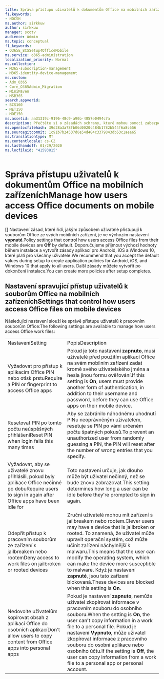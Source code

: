 ```yaml
---
title: Správa přístupu uživatelů k dokumentům Office na mobilních zařízeních
f1.keywords:
- NOCSH
ms.author: sirkkuw
author: sirkkuw
manager: scotv
audience: Admin
ms.topic: conceptual
f1_keywords:
- O365E_BCSSetup4OfficeMobile
ms.service: o365-administration
localization_priority: Normal
ms.collection:
- M365-subscription-management
- M365-identity-device-management
ms.custom:
- Adm_O365
- Core_O365Admin_Migration
- MiniMaven
- MSB365
search.appverid:
- BCS160
- MET150
- MOE150
ms.assetid: aa31319c-9196-48c9-a90b-4057e0494c7a
description: Přečtěte si o zásadách ochrany, které mohou pomoci zabezpečit přístup k aplikacím Office z mobilních zařízení.
ms.openlocfilehash: 39d28a3a78fb06d0020c484b1782b544f6a8c656
ms.sourcegitcommit: 1c91b7b24537d0e54d484c3379043db53c1aea65
ms.translationtype: MT
ms.contentlocale: cs-CZ
ms.lasthandoff: 01/29/2020
ms.locfileid: "41593815"
---
```

# <a name="manage-how-users-access-office-documents-on-mobile-devices"></a><span data-ttu-id="94373-103">Správa přístupu uživatelů k dokumentům Office na mobilních zařízeních</span><span class="sxs-lookup"><span data-stu-id="94373-103">Manage how users access Office documents on mobile devices</span></span>

 <span data-ttu-id="94373-104">[] Nastavení zásad, které řídí, jakým způsobem uživatelé přistupují k souborům Office ze svých mobilních zařízení, je ve výchozím nastavení **vypnuté**.</span><span class="sxs-lookup"><span data-stu-id="94373-104">Policy settings that control how users access Office files from their mobile devices are **Off** by default.</span></span> <span data-ttu-id="94373-105">Doporučujeme přijmout výchozí hodnoty během instalace a vytvořit zásady aplikací pro Android, iOS a Windows 10, které platí pro všechny uživatele.</span><span class="sxs-lookup"><span data-stu-id="94373-105">We recommend that you accept the default values during setup to create application policies for Android, iOS, and Windows 10 that apply to all users.</span></span> <span data-ttu-id="94373-106">Další zásady můžete vytvořit po dokončení instalace.</span><span class="sxs-lookup"><span data-stu-id="94373-106">You can create more policies after setup completes.</span></span> 
  
## <a name="settings-that-control-how-users-access-office-files-on-mobile-devices"></a><span data-ttu-id="94373-107">Nastavení spravující přístup uživatelů k souborům Office na mobilních zařízeních</span><span class="sxs-lookup"><span data-stu-id="94373-107">Settings that control how users access Office files on mobile devices</span></span>

<span data-ttu-id="94373-108">Následující nastavení slouží ke správě přístupu uživatelů k pracovním souborům Office:</span><span class="sxs-lookup"><span data-stu-id="94373-108">The following settings are available to manage how users access Office work files:</span></span>
  
|||
|:-----|:-----|
|<span data-ttu-id="94373-109">Nastavení</span><span class="sxs-lookup"><span data-stu-id="94373-109">Setting</span></span>  <br/> |<span data-ttu-id="94373-110">Popis</span><span class="sxs-lookup"><span data-stu-id="94373-110">Description</span></span>  <br/> |
|<span data-ttu-id="94373-111">Vyžadovat pro přístup k aplikacím Office PIN nebo otisk prstu</span><span class="sxs-lookup"><span data-stu-id="94373-111">Require a PIN or fingerprint to access Office apps</span></span>  <br/> |<span data-ttu-id="94373-112">Pokud je toto nastavení **zapnuto**, musí uživatelé před použitím aplikací Office na svém mobilním zařízení zadat kromě svého uživatelského jména a hesla jinou formu ověřování.</span><span class="sxs-lookup"><span data-stu-id="94373-112">If this setting is **On**, users must provide another form of authentication, in addition to their username and password, before they can use Office apps on their mobile device.</span></span>  <br/> |
|<span data-ttu-id="94373-113">Resetovat PIN po tomto počtu neúspěšných přihlášení</span><span class="sxs-lookup"><span data-stu-id="94373-113">Reset PIN when login fails this many times</span></span>  <br/> |<span data-ttu-id="94373-114">Aby se zabránilo náhodnému uhodnutí PINu neoprávněným uživatelem, resetuje se PIN po vámi určeném počtu špatných pokusů.</span><span class="sxs-lookup"><span data-stu-id="94373-114">To prevent an unauthorized user from randomly guessing a PIN, the PIN will reset after the number of wrong entries that you specify.</span></span>  <br/> |
|<span data-ttu-id="94373-115">Vyžadovat, aby se uživatelé znovu přihlásili, pokud byly aplikace Office nečinné po dobu</span><span class="sxs-lookup"><span data-stu-id="94373-115">Require users to sign in again after Office apps have been idle for</span></span>  <br/> |<span data-ttu-id="94373-116">Toto nastavení určuje, jak dlouho může být uživatel nečinný, než se bude znovu zobrazovat.</span><span class="sxs-lookup"><span data-stu-id="94373-116">This setting determines how long a user can be idle before they're prompted to sign in again.</span></span>  <br/> |
|<span data-ttu-id="94373-117">Odepřít přístup k pracovním souborům ze zařízení s jailbreakem nebo rootem</span><span class="sxs-lookup"><span data-stu-id="94373-117">Deny access to work files on jailbroken or rooted devices</span></span>  <br/> |<span data-ttu-id="94373-118">Zruční uživatelé mohou mít zařízení s jailbreakem nebo rootem.</span><span class="sxs-lookup"><span data-stu-id="94373-118">Clever users may have a device that is jailbroken or rooted.</span></span> <span data-ttu-id="94373-119">To znamená, že uživatel může upravit operační systém, což může učinit zařízení náchylnější k malwaru.</span><span class="sxs-lookup"><span data-stu-id="94373-119">This means that the user can modify the operating system, which can make the device more susceptible to malware.</span></span> <span data-ttu-id="94373-120">Když je nastavení **zapnuté**, jsou tato zařízení blokovaná.</span><span class="sxs-lookup"><span data-stu-id="94373-120">These devices are blocked when this setting is **On**.</span></span>  <br/> |
|<span data-ttu-id="94373-121">Nedovolte uživatelům kopírovat obsah z aplikací Office do osobních aplikací</span><span class="sxs-lookup"><span data-stu-id="94373-121">Don't allow users to copy content from Office apps into personal apps</span></span>  <br/> |<span data-ttu-id="94373-122">Pokud je nastavení **zapnuto**, nemůže uživatel zkopírovat informace v pracovním souboru do osobního souboru.</span><span class="sxs-lookup"><span data-stu-id="94373-122">When the setting is **On**, the user can't copy information in a work file to a personal file.</span></span> <span data-ttu-id="94373-123">Pokud je nastavení **Vypnuto**, může uživatel zkopírovat informace z pracovního souboru do osobní aplikace nebo osobního účtu.</span><span class="sxs-lookup"><span data-stu-id="94373-123">If the setting is **Off**, the user can copy information from a work file to a personal app or personal account.</span></span>  <br/> |
   

